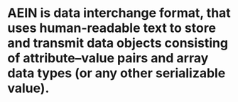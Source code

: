 # AEIN is data interchange format, that uses human-readable text to store and transmit data objects consisting of attribute–value pairs and array data types (or any other serializable value).
